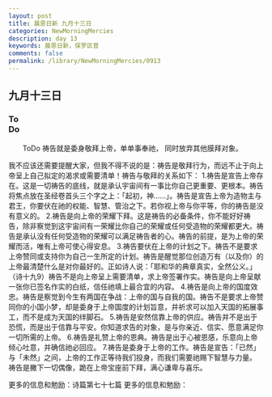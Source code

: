 ```yaml
---
layout: post
title: 晨恩日新 九月十三日
categories: NewMorningMercies
description: day 13
keywords: 晨恩日新，保罗区普
comments: false
permalink: /library/NewMorningMercies/0913
---
```


## 九月十三日

### To <br> Do

&emsp;&emsp;ToDo
祷告就是委身敬拜上帝，单单事奉祂，
同时放弃其他膜拜对象。
 
我不应该还需要提醒大家，但我不得不说的是：祷告是敬拜行为，而远不止于向上帝呈上自己拟定的渴求或需要清单！祷告与敬拜的关系如下：
1.祷告是宣告上帝存在。这是一切祷告的底线，就是承认宇宙间有一事比你自己更重要、更根本。祷告将焦点放在圣经卷首头三个字之上：「起初，神……」。祷告是宣告上帝为造物主与君王，你要伏在祂的权能、智慧、管治之下。若你视上帝与你平等，你的祷告是没有意义的。
2.祷告是向上帝的荣耀下拜。这是祷告的必备条件，你不能好好祷告，除非察觉到这宇宙间有一荣耀比你自己的荣耀或任何受造物的荣耀都更大。祷告是承认没有任何受造物的荣耀可以满足祷告者的心。祷告的前提，是为上帝的荣耀而活，唯有上帝可使心得安息。
3.祷告要伏在上帝的计划之下。祷告不是要求上帝赞同或支持你为自己一生所定的计划。祷告是醒觉那位创造万有（以及你）的上帝最清楚什么是对你最好的。正如诗人说：「耶和华的典章真实，全然公义。」（诗十九9）祷告不是向上帝呈上需要清单，求上帝签署作实。祷告是向上帝呈献一张你已签名作实的白纸，信任祂填上最合宜的内容。
4.祷告是向上帝的国度效忠。祷告是察觉到今生有两国在争战：上帝的国与自我的国。祷告不是要求上帝赞同你的小国小梦，却是委身于上帝国度的计划旨意，并祈求可以加入天国的拓展事工，而不是成为天国的绊脚石。
5.祷告是安然信靠上帝的供应。祷告并不是出于恐慌，而是出于信靠与平安。你知道求告的对象，是与你亲近、信实、愿意满足你一切所需的上帝。
6.祷告是礼赞上帝的恩典。祷告是出于心被恩感，乐意向上帝倾心吐意，并确信祂必回应。
7.祷告是委身于上帝的工作。祷告是宣告：「已然」与「未然」之间，上帝的工作正等待我们投身，而我们需要祂赐下智慧与力量。
祷告是撇下一切偶像，跪在上帝宝座前下拜，满心谦卑与喜乐。
 
更多的信息和勉励：诗篇第七十七篇
更多的信息和勉励：[]()
